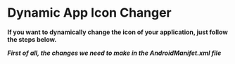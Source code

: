 ﻿# Dynamic App Icon Changer

**If you want to dynamically change the icon of your application, just follow the steps below.**


***First of all, the changes we need to make in the AndroidManifet.xml file***

